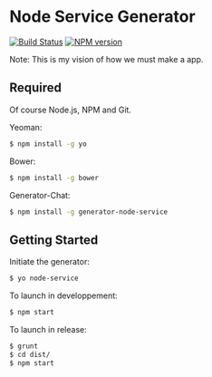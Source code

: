 # Node Service  Generator
[![Build Status](https://travis-ci.org/cedced19/generator-node-service.svg)](https://travis-ci.org/cedced19/generator-node-service)
[![NPM version](http://badge.fury.io/js/generator-node-service.svg)](http://badge.fury.io/js/generator-node-service)

Note: This is my vision of how we must make a app.

## Required

Of course Node.js, NPM and Git.

Yeoman:

```bash
$ npm install -g yo
```

Bower:

```bash
$ npm install -g bower
```

Generator-Chat:

```bash
$ npm install -g generator-node-service
```


## Getting Started

Initiate the generator:

```bash
$ yo node-service
```

To launch in developpement:

```bash
$ npm start
```

To launch in release:

```bash
$ grunt
$ cd dist/
$ npm start
```
